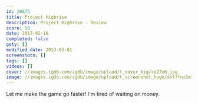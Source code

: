 ```yaml
---
id: 20875
title: Project Highrise
description: Project Highrise - Review
score: 50
date: 2017-02-16
completed: false
goty: []
modified_date: 2023-03-01
screenshots: []
tags: []
videos: []
cover: //images.igdb.com/igdb/image/upload/t_cover_big/co27o6.jpg
image: //images.igdb.com/igdb/image/upload/t_screenshot_huge/dvlffnz1ml52nk8njjmo.jpg
---
```

Let me make the game go faster! I'm tired of waiting on money.